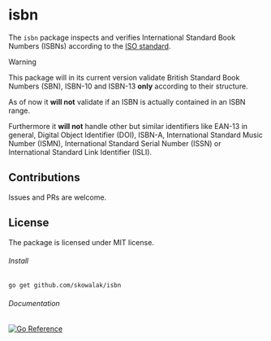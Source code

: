 # isbn

The `isbn` package inspects and verifies International Standard Book Numbers
(ISBNs) according to the [ISO standard][std].

> [!WARNING]
> This package will in its current version validate British Standard Book
> Numbers (SBN), ISBN-10 and ISBN-13 **only** according to their structure.
> 
> As of now it **will not** validate if an ISBN is actually contained in an
> ISBN range.
> 
> Furthermore it **will not** handle other but similar identifiers like EAN-13
> in general, Digital Object Identifier (DOI), ISBN-A, International Standard
> Music Number (ISMN), International Standard Serial Number (ISSN) or
> International Standard Link Identifier (ISLI).

## Contributions

Issues and PRs are welcome.

## License

The package is licensed under MIT license.

###### Install

```sh
go get github.com/skowalak/isbn
```

###### Documentation 

[![Go Reference](https://pkg.go.dev/badge/github.com/skowalak/isbn.svg)](https://pkg.go.dev/github.com/skowalak/isbn)


[std]: https://www.isbn-international.org/content/isbn-standard
